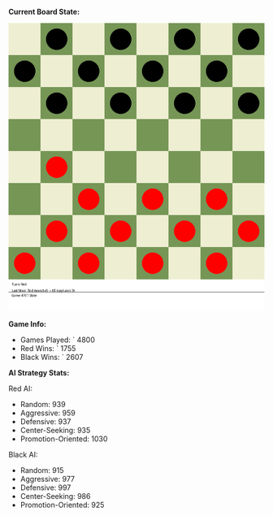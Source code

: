 
**Current Board State:**  
<!-- START_GIF -->
![Checkers Game](./checkers_game.gif)
<!-- END_GIF -->

**Game Info:**  
- Games Played: `<!-- GAMES_PLAYED --> 4800
- Red Wins: `<!-- RED_WINS --> 1755
- Black Wins: `<!-- BLACK_WINS --> 2607

<!-- AI_STATS -->
**AI Strategy Stats:**

Red AI:
- Random: 939
- Aggressive: 959
- Defensive: 937
- Center-Seeking: 935
- Promotion-Oriented: 1030

Black AI:
- Random: 915
- Aggressive: 977
- Defensive: 997
- Center-Seeking: 986
- Promotion-Oriented: 925
